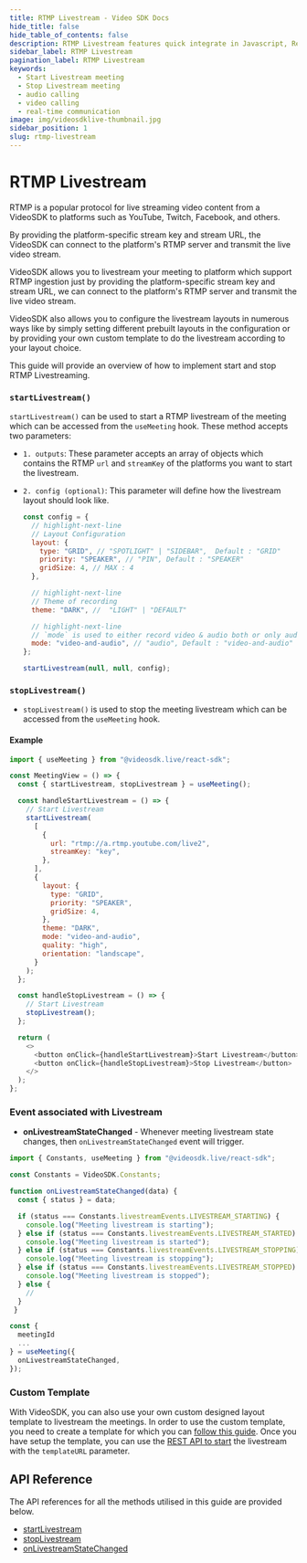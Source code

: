 ```yaml
---
title: RTMP Livestream - Video SDK Docs
hide_title: false
hide_table_of_contents: false
description: RTMP Livestream features quick integrate in Javascript, React JS, Android, IOS, React Native, Flutter with Video SDK to add live video & audio conferencing to your applications.
sidebar_label: RTMP Livestream
pagination_label: RTMP Livestream
keywords:
  - Start Livestream meeting
  - Stop Livestream meeting
  - audio calling
  - video calling
  - real-time communication
image: img/videosdklive-thumbnail.jpg
sidebar_position: 1
slug: rtmp-livestream
---
```


# RTMP Livestream

RTMP is a popular protocol for live streaming video content from a VideoSDK to platforms such as YouTube, Twitch, Facebook, and others.

By providing the platform-specific stream key and stream URL, the VideoSDK can connect to the platform's RTMP server and transmit the live video stream.

VideoSDK allows you to livestream your meeting to platform which support RTMP ingestion just by providing the platform-specific stream key and stream URL, we can connect to the platform's RTMP server and transmit the live video stream.

VideoSDK also allows you to configure the livestream layouts in numerous ways like by simply setting different prebuilt layouts in the configuration or by providing your own custom template to do the livestream according to your layout choice.

This guide will provide an overview of how to implement start and stop RTMP Livestreaming.

### `startLivestream()`

`startLivestream()` can be used to start a RTMP livestream of the meeting which can be accessed from the `useMeeting` hook. These method accepts two parameters:

- `1. outputs`: These parameter accepts an array of objects which contains the RTMP `url` and `streamKey` of the platforms you want to start the livestream.

- `2. config (optional)`: This parameter will define how the livestream layout should look like.

  ```js
  const config = {
    // highlight-next-line
    // Layout Configuration
    layout: {
      type: "GRID", // "SPOTLIGHT" | "SIDEBAR",  Default : "GRID"
      priority: "SPEAKER", // "PIN", Default : "SPEAKER"
      gridSize: 4, // MAX : 4
    },

    // highlight-next-line
    // Theme of recording
    theme: "DARK", //  "LIGHT" | "DEFAULT"

    // highlight-next-line
    // `mode` is used to either record video & audio both or only audio.
    mode: "video-and-audio", // "audio", Default : "video-and-audio"
  };

  startLivestream(null, null, config);
  ```

### `stopLivestream()`

- `stopLivestream()` is used to stop the meeting livestream which can be accessed from the `useMeeting` hook.

#### Example

```js
import { useMeeting } from "@videosdk.live/react-sdk";

const MeetingView = () => {
  const { startLivestream, stopLivestream } = useMeeting();

  const handleStartLivestream = () => {
    // Start Livestream
    startLivestream(
      [
        {
          url: "rtmp://a.rtmp.youtube.com/live2",
          streamKey: "key",
        },
      ],
      {
        layout: {
          type: "GRID",
          priority: "SPEAKER",
          gridSize: 4,
        },
        theme: "DARK",
        mode: "video-and-audio",
        quality: "high",
        orientation: "landscape",
      }
    );
  };

  const handleStopLivestream = () => {
    // Start Livestream
    stopLivestream();
  };

  return (
    <>
      <button onClick={handleStartLivestream}>Start Livestream</button>
      <button onClick={handleStopLivestream}>Stop Livestream</button>
    </>
  );
};
```

### Event associated with Livestream

- **onLivestreamStateChanged** - Whenever meeting livestream state changes, then `onLivestreamStateChanged` event will trigger.

```js
import { Constants, useMeeting } from "@videosdk.live/react-sdk";

const Constants = VideoSDK.Constants;

function onLivestreamStateChanged(data) {
  const { status } = data;

  if (status === Constants.livestreamEvents.LIVESTREAM_STARTING) {
    console.log("Meeting livestream is starting");
  } else if (status === Constants.livestreamEvents.LIVESTREAM_STARTED) {
    console.log("Meeting livestream is started");
  } else if (status === Constants.livestreamEvents.LIVESTREAM_STOPPING) {
    console.log("Meeting livestream is stopping");
  } else if (status === Constants.livestreamEvents.LIVESTREAM_STOPPED) {
    console.log("Meeting livestream is stopped");
  } else {
    //
  }
 }

const {
  meetingId
  ...
} = useMeeting({
  onLivestreamStateChanged,
});
```

### Custom Template

With VideoSDK, you can also use your own custom designed layout template to livestream the meetings. In order to use the custom template, you need to create a template for which you can [follow this guide](/docs/tutorials/customized-layout). Once you have setup the template, you can use the [REST API to start](/api-reference/realtime-communication/start-livestream) the livestream with the `templateURL` parameter.

## API Reference

The API references for all the methods utilised in this guide are provided below.

- [startLivestream](/react/api/sdk-reference/use-meeting/methods#startlivestream)
- [stopLivestream](/react/api/sdk-reference/use-meeting/methods#stoplivestream)
- [onLivestreamStateChanged](/react/api/sdk-reference/use-meeting/events#onlivestreamstatechanged)
